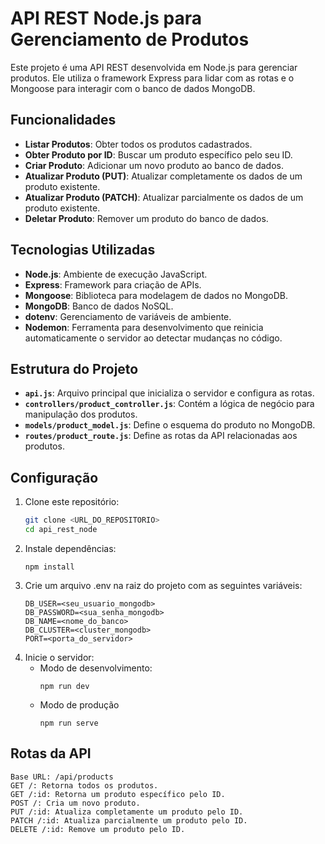 # API REST Node.js para Gerenciamento de Produtos

Este projeto é uma API REST desenvolvida em Node.js para gerenciar produtos. Ele utiliza o framework Express para lidar com as rotas e o Mongoose para interagir com o banco de dados MongoDB.

## Funcionalidades

- **Listar Produtos**: Obter todos os produtos cadastrados.
- **Obter Produto por ID**: Buscar um produto específico pelo seu ID.
- **Criar Produto**: Adicionar um novo produto ao banco de dados.
- **Atualizar Produto (PUT)**: Atualizar completamente os dados de um produto existente.
- **Atualizar Produto (PATCH)**: Atualizar parcialmente os dados de um produto existente.
- **Deletar Produto**: Remover um produto do banco de dados.

## Tecnologias Utilizadas

- **Node.js**: Ambiente de execução JavaScript.
- **Express**: Framework para criação de APIs.
- **Mongoose**: Biblioteca para modelagem de dados no MongoDB.
- **MongoDB**: Banco de dados NoSQL.
- **dotenv**: Gerenciamento de variáveis de ambiente.
- **Nodemon**: Ferramenta para desenvolvimento que reinicia automaticamente o servidor ao detectar mudanças no código.

## Estrutura do Projeto

- **`api.js`**: Arquivo principal que inicializa o servidor e configura as rotas.
- **`controllers/product_controller.js`**: Contém a lógica de negócio para manipulação dos produtos.
- **`models/product_model.js`**: Define o esquema do produto no MongoDB.
- **`routes/product_route.js`**: Define as rotas da API relacionadas aos produtos.

## Configuração

1. Clone este repositório:
   ```bash
   git clone <URL_DO_REPOSITORIO>
   cd api_rest_node

2. Instale dependências:
   ```
   npm install

3. Crie um arquivo .env na raiz do projeto com as seguintes variáveis:
   ```
   DB_USER=<seu_usuario_mongodb>
   DB_PASSWORD=<sua_senha_mongodb>
   DB_NAME=<nome_do_banco>
   DB_CLUSTER=<cluster_mongodb>
   PORT=<porta_do_servidor>

4. Inicie o servidor:
   - Modo de desenvolvimento:
      ```
      npm run dev
   - Modo de produção
      ```
      npm run serve

## Rotas da API
  ```
  Base URL: /api/products
  GET /: Retorna todos os produtos.
  GET /:id: Retorna um produto específico pelo ID.
  POST /: Cria um novo produto.
  PUT /:id: Atualiza completamente um produto pelo ID.
  PATCH /:id: Atualiza parcialmente um produto pelo ID.
  DELETE /:id: Remove um produto pelo ID.
